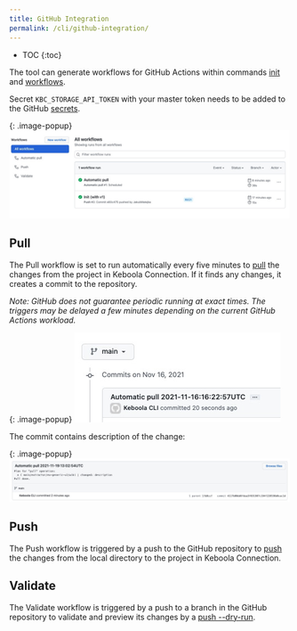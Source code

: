 ```yaml
---
title: GitHub Integration
permalink: /cli/github-integration/
---
```


* TOC
{:toc}

The tool can generate workflows for GitHub Actions within commands [init](/cli/commands/init/) 
and [workflows](/cli/commands/workflows/).

Secret `KBC_STORAGE_API_TOKEN` with your master token needs to be added to the GitHub 
[secrets](https://docs.github.com/en/actions/security-guides/encrypted-secrets#creating-encrypted-secrets-for-a-repository).

{: .image-popup}
![Screenshot -- GitHub Actions](/cli/github-integration/github-actions.jpg)

## Pull

The Pull workflow is set to run automatically every five minutes to [pull](/cli/commands/pull/) the changes from 
the project in Keboola Connection. If it finds any changes, it creates a commit to the repository.

*Note: GitHub does not guarantee periodic running at exact times. The triggers may be delayed a few minutes 
depending on the current GitHub Actions workload.* 

{: .image-popup}
![Screenshot -- A commit by Pull action](/cli/github-integration/pull-commit.jpg)

The commit contains description of the change:

{: .image-popup}
![Screenshot -- A change description by Pull action](/cli/github-integration/pull-description.jpg)

## Push

The Push workflow is triggered by a push to the GitHub repository to [push](/cli/commands/push/) the changes from
the local directory to the project in Keboola Connection.

## Validate

The Validate workflow is triggered by a push to a branch in the GitHub repository to validate and preview its changes by 
a [push --dry-run](/cli/commands/push/).
